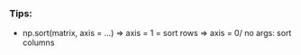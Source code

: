 ### Tips:

- np.sort(matrix, axis = ...) => axis = 1 = sort rows
							  => axis = 0/ no args: sort columns
 